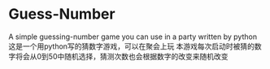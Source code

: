 # Guess-Number
A simple guessing-number game you can use in a party written by python 
这是一个用python写的猜数字游戏，可以在聚会上玩
本游戏每次启动时被猜的数字将会从0到50中随机选择，猜测次数也会根据数字的改变来随机改变
